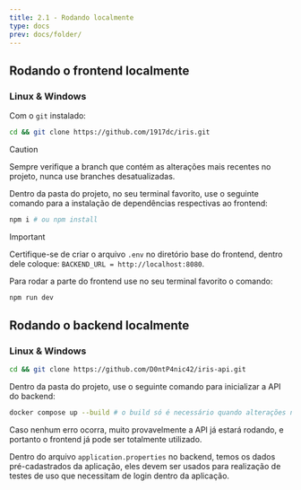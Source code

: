 ```yaml
---
title: 2.1 - Rodando localmente
type: docs
prev: docs/folder/
---
```


## Rodando o frontend localmente

### Linux & Windows

Com o `git` instalado:
```bash
cd && git clone https://github.com/1917dc/iris.git
```
> [!CAUTION]
> Sempre verifique a branch que contém as alterações mais recentes no projeto, nunca use branches desatualizadas.

Dentro da pasta do projeto, no seu terminal favorito, use o seguinte comando para a instalação de dependências respectivas ao frontend:
```bash
npm i # ou npm install
```

> [!IMPORTANT]
> Certifique-se de criar o arquivo `.env` no diretório base do frontend, dentro dele coloque: `BACKEND_URL = http://localhost:8080`.

Para rodar a parte do frontend use no seu terminal favorito o comando:
```bash
npm run dev
```

## Rodando o backend localmente
### Linux & Windows

```bash
cd && git clone https://github.com/D0ntP4nic42/iris-api.git
```

Dentro da pasta do projeto, use o seguinte comando para inicializar a API do backend:
```bash
docker compose up --build # o build só é necessário quando alterações no código do backend forem feitas.
```

Caso nenhum erro ocorra, muito provavelmente a API já estará rodando, e portanto o frontend já pode ser totalmente utilizado.

Dentro do arquivo `application.properties` no backend, temos os dados pré-cadastrados da aplicação, eles devem ser usados para realização de testes de uso que necessitam de login dentro da aplicação.